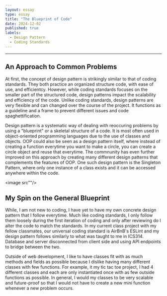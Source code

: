 ```yaml
---
layout: essay
type: essay
title: "The Blueprint of Code"
date: 2024-12-02
published: true
labels:
  - Design Pattern
  - Coding Standards
---
```


<hr>

## An Approach to Common Problems

At first, the concept of design pattern is strikingly similar to that of coding standards. They both practice an organized structure code, with ease of use, and efficientcy.
However, while coding standards focuses on the smaller part of the structured code, design patterns impact the scalability and efficiency of the code. Unlike coding standards, design patterns
are very flexible and can changed over the course of the project. It functions as a guideline and a frame to prevent different issues and code spaghettification.

Design pattern is a systematic way of dealing with reoccuring problems by using a "blueprint" or a skeletal structure of a code. It is most often used in object-oriented programming languages due to the use of
classes and objects. OOP could also be seen as a design pattern itself, where instead of creating a function everytime you want to make a circle, you can create a circle object and reuse that everytime. The commnunity 
has even further improved on this approach by creating many different design patterns that complements the features of OOP. One such design pattern is the Singleton Pattern, where only one instance of a class exists and it can be accessed anywhere within the code.

<image src""/>

## My Spin on the General Blueprint

While, I am not new to coding, I have yet to have my own concrete design pattern that I follow everytime. Much like coding standards, I only follow them loosely during the first iteration of coding and only after reviewing do I alter the code to match the standards. In my current class project with my fellow classmates, our universal coding standard is AirBnB's ESLint and my design pattern follows similarly to what was taught to me
in ICS314. Database and server disconnected from client side and using API endpoints to bridge between the two.

Outside of web development, I like to have classes fit with as much methods and fields as possible because I dislike having many different classes with few functions. For example, it my tic tac toe project, I had 4 different classes and each are only instantiated once with as few outside functions as possible. In general, I would my classes to be very scalable and future-proof so that I would not have to create a new mini function whenever a new problem occurs.

